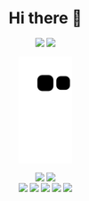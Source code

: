 <h1 align="center">Hi there 👋</h1>

<p align="center"> <a href="https://www.linkedin.com/in/tim-harpe/" target="blank"><img src="https://img.shields.io/badge/-Tim%20Harpe-blue?style=for-the-badge&logo=Linkedin&logoColor=white&labelColor=blue&" /></a>
<a href="https://www.xing.com/profile/Tim_Harpe2" target="blank"><img src="https://img.shields.io/badge/-Tim%20Harpe-green?style=for-the-badge&logo=Xing&logoColor=white&labelColor=green&" /></a>
</p>


<p align="center"> <img  src="https://github.com/Nevana/nevana/blob/output/github-contribution-grid-snake.svg" alt="github contribution" /> </p>

<p align="center">
<img src="https://img.shields.io/badge/Google_Cloud-yellow?style=for-the-badge&logo=google-cloud&logoColor=white" />
<img src="https://img.shields.io/badge/Microsoft_Azure-blue?style=for-the-badge&logo=google-cloud&logoColor=white" />
<br>
<img src="https://img.shields.io/badge/Shell_Script-121011?style=for-the-badge&logo=gnu-bash&logoColor=white" />
<img src="https://img.shields.io/badge/Terraform-7B42BC?style=for-the-badge&amp;logo=terraform&amp;logoColor=white" />
<img src="https://img.shields.io/badge/Ansible-EE0000?style=for-the-badge&amp;logo=ansible&amp;logoColor=white" />
<img src="https://img.shields.io/badge/Docker-2CA5E0?style=for-the-badge&logo=docker&logoColor=white" />
<img src="https://img.shields.io/badge/Kubernetes-326CE5?style=for-the-badge&amp;logo=kubernetes&amp;logoColor=white" />
</p>
